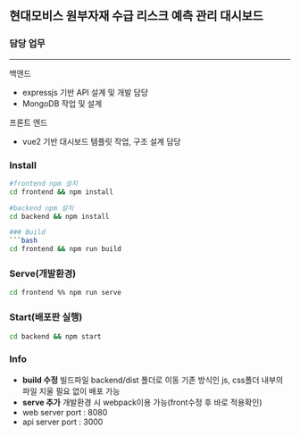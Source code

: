 ## 현대모비스 원부자재 수급 리스크 예측 관리 대시보드

### 담당 업무
* * *
백엔드 
  - expressjs 기반 API 설계 및 개발 담당
  - MongoDB 작업 및 설계
  
프론트 엔드 
  - vue2 기반 대시보드 템플릿 작업, 구조 설계 담당

### Install
```bash
#frontend npm 설치
cd frontend && npm install

#backend npm 설치
cd backend && npm install

### Build
```bash
cd frontend && npm run build
```

### Serve(개발환경)
```bash
cd frontend %% npm run serve
```
### Start(배포판 실행) 
```bash
cd backend && npm start
```

### Info

- **build 수정** 빌드파일 backend/dist 폴더로 이동 기존 방식인 js, css폴더 내부의 파일 지울 필요 없이 배포 가능
- **serve 추가** 개발환경 시 webpack이용 가능(front수정 후 바로 적용확인)
- web server port : 8080
- api server port : 3000
